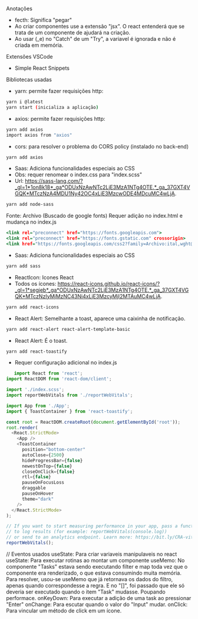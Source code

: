 Anotações

- fecth: Significa "pegar"
- Ao criar componentes use a extensão "jsx". O react entenderá que se trata de um componente de ajudará na criação.
- Ao usar (\_e) no "Catch" de um "Try", a variavel é ignorada e não é criada em memória.

Extensões VSCode

- Simple React Snippets

Bibliotecas usadas

- yarn: permite fazer requisições http:

```bash
yarn i @latest
yarn start (inicializa a aplicação)
```

- axios: permite fazer requisições http:

```bash
yarn add axios
import axios from "axios"
```

- cors: para resolver o problema do CORS policy (instalado no back-end)

```bash
yarn add axios
```

- Saas: Adiciona funcionalidades especiais ao CSS
- Obs: requer renomear o index.css para "index.scss"
- Url: https://sass-lang.com/?_gl=1*1on8k18*_ga*ODUxNzAwNTc2LjE3MzA1NTg4OTE.*_ga_37GXT4VGQK*MTczNzA4MDU1Ny42OC4xLjE3MzcwODE4MDcuMC4wLjA.

```bash
yarn add node-sass
```

Fonte: Archivo (Buscado de google fonts)
Requer adição no index.html e mudança no index.js

```index.html
<link rel="preconnect" href="https://fonts.googleapis.com">
<link rel="preconnect" href="https://fonts.gstatic.com" crossorigin>
<link href="https://fonts.googleapis.com/css2?family=Archivo:ital,wght@0,100..900;1,100..900&display=swap" rel="stylesheet">
```

- Saas: Adiciona funcionalidades especiais ao CSS

```bash
yarn add sass
```

- ReactIcon: Icones React
- Todos os ícones: https://react-icons.github.io/react-icons/?_gl=1*segjeb*_ga*ODUxNzAwNTc2LjE3MzA1NTg4OTE.*_ga_37GXT4VGQK*MTczNzIyMjMzNC43Ni4xLjE3MzcyMjI2MTAuMC4wLjA.

```bash
yarn add react-icons
```

- React Alert: Semelhante a toast, aparece uma caixinha de notificação.

```bash
yarn add react-alert react-alert-template-basic
```

- React Alert: É o toast.

```bash
yarn add react-toastify
```

- Requer configuração adicional no index.js

```index.js
   import React from 'react';
import ReactDOM from 'react-dom/client';

import './index.scss';
import reportWebVitals from './reportWebVitals';

import App from './App';
import { ToastContainer } from 'react-toastify';

const root = ReactDOM.createRoot(document.getElementById('root'));
root.render(
  <React.StrictMode>
    <App />
    <ToastContainer
      position="bottom-center"
      autoClose={2500}
      hideProgressBar={false}
      newestOnTop={false}
      closeOnClick={false}
      rtl={false}
      pauseOnFocusLoss
      draggable
      pauseOnHover
      theme="dark"
    />
  </React.StrictMode>
);

// If you want to start measuring performance in your app, pass a function
// to log results (for example: reportWebVitals(console.log))
// or send to an analytics endpoint. Learn more: https://bit.ly/CRA-vitals
reportWebVitals();

```

// Eventos usados
useState: Para criar variaveis manipulaveis no react
useState: Para executar rotinas ao montar um componente
useMemo: No componente "Tasks" estava sendo executando filter e map toda vez que o componente era renderizado, o que estava consumindo
muita memória. Para resolver, usou-se useMemo que já retornava os dados do filtro, apenas quando correspondesse a regra. E no "[]", foi
passado que ele só deveria ser executado quando o item "Task" mudasse. Poupando performace.
onKeyDown: Para executar a adição de uma task ao pressionar "Enter"
onChange: Para escutar quando o valor do "Input" mudar.
onClick: Para vincular um método de click em um ícone.
